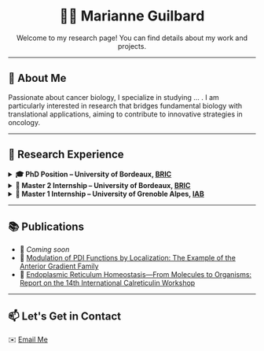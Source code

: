 <h1 align="center">👩‍🔬 Marianne Guilbard</h1>
<p align="center">
  Welcome to my research page! You can find details about my work and projects. 
</p>

---

## 🧬 About Me
Passionate about cancer biology, I specialize in studying ... . I am particularly interested in research that bridges fundamental biology with translational applications, aiming to contribute to innovative strategies in oncology.

---

## 🔬 Research Experience

<details>
  <summary><strong>🎓 PhD Position – University of Bordeaux, <a href="https://www.bricbordeaux.com/">BRIC</a></strong></summary>

- 🧪 Research team: <a href="https://www.bricbordeaux.com/bric-team/reprogrammation-de-lactivite-tumorale-et-du-microenvironnement-associe-rytme/">Reprogramming of Tumor Activity and the Associated Microenvironment</a>  
- 👨‍🏫 Supervisor: Dr. Frédéric Delom – [ResearchGate](https://www.researchgate.net/profile/Frederic-Delom)  
- 🔍 Project: Investigating the role of AGR2 in enhancing the aggressive phenotype of epithelial ovarian cancer

</details>

<details>
  <summary><strong>🧫 Master 2 Internship – University of Bordeaux, <a href="https://www.bricbordeaux.com/">BRIC</a></strong></summary>

- 🧪 Research team: <a href="https://www.bricbordeaux.com/bric-team/reprogrammation-de-lactivite-tumorale-et-du-microenvironnement-associe-rytme/">Reprogramming of Tumor Activity and the Associated Microenvironment</a>  
- 👨‍🏫 Supervisor: Dr. Frédéric Delom – [ResearchGate](https://www.researchgate.net/profile/Frederic-Delom)  
- 🔍 Project: [Impact of AGR2 on senescence in breast cancer cells](M2_internship.md)

</details>

<details>
  <summary><strong>🔎 Master 1 Internship – University of Grenoble Alpes, <a href="https://iab-grenoble.fr/">IAB</a></strong></summary>

- 🧪 Research team:<a href=" in cancer](https://iab-grenoble.fr/en/recherche/equipes/dynamique-de-la-methylation-des-proteines-dans-le-cancer/" >Protein methylation dynamics in cancer</a>
- 👨‍🏫 Supervisor: Dr. Nicolas Reynoird – [ResearchGate](https://www.researchgate.net/profile/Nicolas-Reynoird-2)  
- 🔍 Project:  [Lysine methylation-based signaling in triple-negative breast cancer](M1_internship.md)

</details>

---

## 📚 Publications  
- 📄 *Coming soon*
- 📄 [Modulation of PDI Functions by Localization: The Example of the Anterior Gradient Family](https://your-long-link.com)
- 📄 [Endoplasmic Reticulum Homeostasis—From Molecules to Organisms: Report on the 14th International Calreticulin Workshop](https://onlinelibrary-wiley-com.proxy.insermbiblio.inist.fr/doi/full/10.1111/jcmm.17840)

---

## 📫 Let's Get in Contact
✉️ [Email Me](mailto:marianne.guilbard@gmail.com)  
